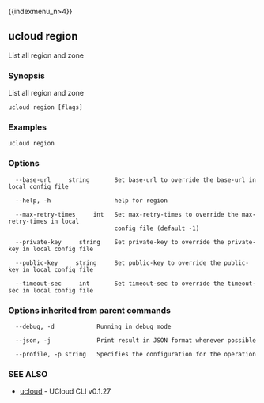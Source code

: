 {{indexmenu_n>4}}

## ucloud region

List all region and zone

### Synopsis

List all region and zone

```
ucloud region [flags]
```

### Examples

```
ucloud region
```

### Options

```
  --base-url     string       Set base-url to override the base-url in local config file 

  --help, -h                  help for region 

  --max-retry-times     int   Set max-retry-times to override the max-retry-times in local
                              config file (default -1) 

  --private-key     string    Set private-key to override the private-key in local config file 

  --public-key     string     Set public-key to override the public-key in local config file 

  --timeout-sec     int       Set timeout-sec to override the timeout-sec in local config file 

```

### Options inherited from parent commands

```
  --debug, -d            Running in debug mode 

  --json, -j             Print result in JSON format whenever possible 

  --profile, -p string   Specifies the configuration for the operation 

```

### SEE ALSO

* [ucloud](developer/cli/cmd/ucloud)	 - UCloud CLI v0.1.27

